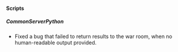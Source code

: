 
#### Scripts

##### CommonServerPython

- Fixed a bug that failed to return results to the war room, when no human-readable output provided.
